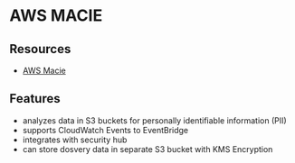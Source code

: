 # AWS MACIE

## Resources

- [AWS Macie](https://docs.aws.amazon.com/macie/latest/user/what-is-macie.html)

## Features

- analyzes data in S3 buckets for personally identifiable information (PII)
- supports CloudWatch Events to EventBridge
- integrates with security hub
- can store dosvery data in separate S3 bucket with KMS Encryption
